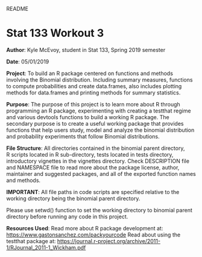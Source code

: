 
README
# Stat 133 Workout 3

**Author**: Kyle McEvoy, student in Stat 133, Spring 2019 semester

**Date**: 05/01/2019

**Project**: To build an R package centered on functions and methods involving the Binomial distribution. 
Including summary measures, functions to compute probabilities and create data.frames, also includes plotting methods for data.frames and printing methods for summary statistics.

**Purpose**: The purpose of this project is to learn more about R through programming an R package, experimenting with creating a testthat regime and various devtools functions to build a working R package.
 The secondary purpose is to create a useful working package that provides functions that help users study, model and analyze the binomial distribution and probability experiments that follow Binomial distributions.

**File Structure**: All directories contained in the binomial parent directory,  
R scripts located in R sub-directory, tests located in tests directory, introductory vignettes in the vignettes directory.
Check DESCRIPTION file and NAMESPACE file to read more about the package license, author, maintainer and suggested packages, and all of the exported function names and methods.

**IMPORTANT**: All file paths in code scripts are specified relative to the working directory being the binomial parent directory.

Please use setwd() function to set the working directory to binomial parent directory before running any code in this project.

**Resources Used**: Read more about R package development at: <https://www.gastonsanchez.com/packyourcode>
Read about using the testthat package at: <https://journal.r-project.org/archive/2011-1/RJournal_2011-1_Wickham.pdf>
